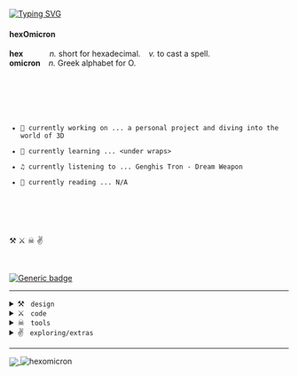 
<a href="https://git.io/typing-svg"><img src="https://readme-typing-svg.demolab.com?font=Fira+Code&pause=1500&color=7FFFD4&vCenter=true&width=435&lines=Hello+there!+; ..%20.----.%20--%20/%20.-..%20.- --.." alt="Typing SVG" /></a>




<!--  வணக்கம்  नमस्ते  Salut! -->

<!-- **hexomicron/hexOmicron** is a ✨ _special_ ✨ repository because its `README.md` (this file) appears on your GitHub profile. 6CF792 -->

#### hexOmicron
 
 **hex** &ensp;  &ensp;  &ensp;  &ensp; _n._ short for hexadecimal. &ensp; _v._ to cast a spell.
<br>
 **omicron**  &ensp; _n._ Greek alphabet for O. 

<br>
<br>

<code>
 
 - 🔭   currently working on ... a personal project and diving into the world of 3D
 - 🌱  currently learning ... \<under wraps\>
 - ♫   currently listening to ... Genghis Tron - Dream Weapon
 - 📖  currently reading ... N/A
 
</code>

<br>   
<br>

⚒ ⚔ ☠	✌


<br>

[![Generic badge](https://img.shields.io/badge/status-active-7FFFD4.svg)](https://shields.io/)<link type="image/png" sizes="16x16" rel="icon" href=".../icons8-gas-16.png">

---


 <div class="row">
  <div class="column">
   <details> <summary> ⚒ <code> design </code> </summary>  <br> &ensp;&ensp; 
    <img src="https://img.shields.io/badge/adobe%20photoshop-%2331A8FF.svg?style=for-the-badge&logo=adobe%20photoshop&logoColor=white" alt="Adobe Photoshop"/> 
    <img src="https://img.shields.io/badge/blender-%23F5792A.svg?style=for-the-badge&logo=blender&logoColor=white" alt="Blender"/> 
    <img src="https://img.shields.io/badge/adobe%20illustrator-%23FF9A00.svg?style=for-the-badge&logo=adobe%20illustrator&logoColor=white"alt="Adobe Illustrator"/> 
    <img src="https://img.shields.io/badge/figma-%23F24E1E.svg?style=for-the-badge&logo=figma&logoColor=white" alt="Figma"/>
   </details>
  </div>
  <div class="column">
   <details> <summary> ⚔ <code> code </code> </summary>  <br>  &ensp;&ensp; 
    <img src="https://img.shields.io/badge/python-3670A0?style=for-the-badge&logo=python&logoColor=ffdd54"alt="Python"/> 
    <img src="https://img.shields.io/badge/c-%2300599C.svg?style=for-the-badge&logo=c&logoColor=white" alt="C"/> 
    <img src="https://img.shields.io/badge/c++-%2300599C.svg?style=for-the-badge&logo=c%2B%2B&logoColor=white"alt="C++"/> 
    <img src="https://img.shields.io/badge/html5-%23E34F26.svg?style=for-the-badge&logo=html5&logoColor=white" alt="HTML5" /> 
    <img src="https://img.shields.io/badge/css3-%231572B6.svg?style=for-the-badge&logo=css3&logoColor=white" alt="CSS3"/> 
    <img src="https://img.shields.io/badge/bootstrap-%23563D7C.svg?style=for-the-badge&logo=bootstrap&logoColor=white" alt="Bootstrap"/> 
    <img src="https://img.shields.io/badge/javascript-%23323330.svg?style=for-the-badge&logo=javascript&logoColor=%23F7DF1E" alt="Javascript"/> 
   </details>
  </div>
</div> 

 <details> <summary> ☠ <code> tools </code> </summary> <br>  &ensp;&ensp; 
  <img src="https://img.shields.io/badge/Visual%20Studio%20Code-0078d7.svg?style=for-the-badge&logo=visual-studio-code&logoColor=white"alt="Visual Studio Code"/> 
  <img src="https://img.shields.io/badge/sublime_text-%23575757.svg?style=for-the-badge&logo=sublime-text&logoColor=important" alt="Sublime Text"/> 
  <img src="https://img.shields.io/badge/git-%23F05033.svg?style=for-the-badge&logo=git&logoColor=white"alt="Git"/> 
  <img src="https://img.shields.io/badge/github-%23121011.svg?style=for-the-badge&logo=github&logoColor=white" alt="GitHub"/> 
  <img src="https://img.shields.io/badge/Windows%20Terminal-%234D4D4D.svg?style=for-the-badge&logo=windows-terminal&logoColor=white"alt="Windows Terminal"/> 
  <img src="https://img.shields.io/badge/markdown-%23000000.svg?style=for-the-badge&logo=markdown&logoColor=white"alt="Markdown"/> 
  <img src="https://img.shields.io/badge/latex-%23008080.svg?style=for-the-badge&logo=latex&logoColor=white" alt="LaTeX"/>  &ensp;
  <img src="https://img.shields.io/badge/Notion-%23000000.svg?style=for-the-badge&logo=notion&logoColor=white" alt="Notion"/> 
 </details>

 <details> <summary> ✌ <code> exploring/extras </code> </summary> <br>  &ensp;&ensp; 
  <img src="https://img.shields.io/badge/jquery-%230769AD.svg?style=for-the-badge&logo=jquery&logoColor=white" alt="jQuery"/> 
  <img src="https://img.shields.io/badge/numpy-%23013243.svg?style=for-the-badge&logo=numpy&logoColor=white" alt="NumPy"/> 
  <img src="https://img.shields.io/badge/Matplotlib-%23ffffff.svg?style=for-the-badge&logo=Matplotlib&logoColor=black" alt="Matplotlib"/> 
  <img src="https://img.shields.io/badge/react-%2320232a.svg?style=for-the-badge&logo=react&logoColor=%2361DAFB" alt="React"/> 
  <img src="https://img.shields.io/badge/node.js-6DA55F?style=for-the-badge&logo=node.js&logoColor=white" alt="NodeJS"/> 
  <img src="https://img.shields.io/badge/vuejs-%2335495e.svg?style=for-the-badge&logo=vuedotjs&logoColor=%234FC08D" alt="Vue.js"/> 
  <img src="https://img.shields.io/badge/express.js-%23404d59.svg?style=for-the-badge&logo=express&logoColor=%2361DAFB" alt="Express.js"/> 
  <img src="https://img.shields.io/badge/less-2B4C80?style=for-the-badge&logo=less&logoColor=white" alt="Less"/> 
  <img src="https://img.shields.io/badge/SASS-hotpink.svg?style=for-the-badge&logo=SASS&logoColor=white" alt="SASS"/> 
  <img src="https://img.shields.io/badge/p5.js-ED225D?style=for-the-badge&logo=p5.js&logoColor=FFFFFF" alt="p5js"/>  &ensp;
  <img src="https://img.shields.io/badge/threejs-black?style=for-the-badge&logo=three.js&logoColor=white" alt="threejs"/> 
  <img src="https://img.shields.io/badge/WebGL-990000?logo=webgl&logoColor=white&style=for-the-badge" alt="WebGL"/> 
  <img src="https://img.shields.io/badge/unity-%23000000.svg?style=for-the-badge&logo=unity&logoColor=white" alt="Unity"/> 
  <img src="https://img.shields.io/badge/JWT-black?style=for-the-badge&logo=JSON%20web%20tokens" alt="JWT"/> 
  <img src="https://img.shields.io/badge/php-%23777BB4.svg?style=for-the-badge&logo=php&logoColor=white" alt="PHP"/> 
</details>



---


<a href="(https://github.com/anuraghazra/github-readme-stats">
  <img align="center" src="https://github-readme-stats.vercel.app/api?username=hexomicron&count_private=true&show_icons=true&theme=high-contrast&title_color=B6F8E2&text_color=476969&icon_color=7FFFD4&bg_color=000000&hide_border=true&include_all_commits=true&custom_title=hexomicron%27s%20stats&hide=stars"/>
</a>

 <img src="https://komarev.com/ghpvc/?username=hexomicron&label=Profile%20views&color=476969&style=flat" alt="hexomicron" /> 



<!---
<a href="https://github.com/hexomicron/open-creative-tech">
  <img align="center" src="https://github-readme-stats.vercel.app/api/pin/?username=hexomicron&repo=open-creative-tech" />
</a> --->
